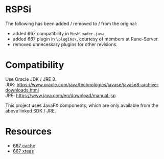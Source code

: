 # RSPSi
The following has been added / removed to / from the original:
- added 667 compatibility in `MeshLoader.java`
- added 667 plugin in `\plugins\`, courtesy of members at Rune-Server.
- removed unnecessary plugins for other revisions.

# Compatibility
Use Oracle JDK / JRE 8.   
JDK: https://www.oracle.com/java/technologies/javase/javase8-archive-downloads.html  
JRE: https://www.java.com/en/download/manual.jsp  
  
This project uses JavaFX components, which are only available from the above linked SDK / JRE. 

# Resources
- [667 cache](https://archive.openrs2.org/caches/runescape/278/disk.zip)
- [667 xteas](https://archive.openrs2.org/caches/runescape/278/keys.json)
